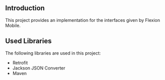 ## Introduction

This project provides an implementation for the interfaces given by Flexion Mobile.  

## Used Libraries

The following libraries are used in this project:

- Retrofit
- Jackson JSON Converter
- Maven